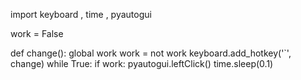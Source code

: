 import keyboard , time , pyautogui

work = False

def change():
    global work
    work = not work
keyboard.add_hotkey('`', change)
while True:
    if work:
        pyautogui.leftClick()
        time.sleep(0.1) 
